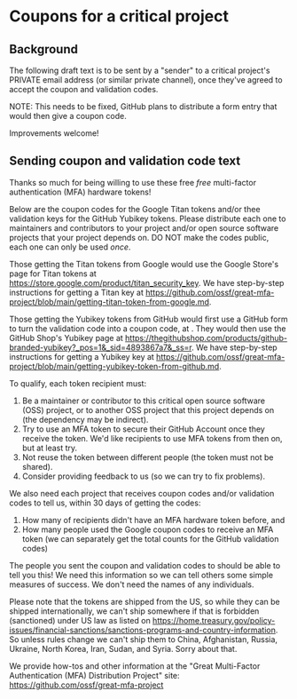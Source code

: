 # Coupons for a critical project

## Background

The following draft text is to be sent by a "sender" to a
critical project's PRIVATE email address (or similar private channel),
once they've agreed to accept the coupon and validation codes.

NOTE: This needs to be fixed, GitHub plans to distribute a form entry
that would then give a coupon code.

Improvements welcome!

## Sending coupon and validation code text

Thanks so much for being willing to use these free
*free* multi-factor authentication (MFA) hardware tokens!

Below are the coupon codes for the Google Titan tokens and/or
thee validation keys for the GitHub Yubikey tokens.
Please distribute each one to maintainers and contributors to your
project and/or open source software projects that your project depends on.
DO NOT make the codes public, each one can only be used *once*.

Those getting the Titan tokens from Google would use the Google Store's page for Titan tokens at <https://store.google.com/product/titan_security_key>.
We have step-by-step instructions for getting a Titan key at <https://github.com/ossf/great-mfa-project/blob/main/getting-titan-token-from-google.md>.

Those getting the Yubikey tokens from GitHub would first use a GitHub form to turn the validation code into a coupon code, at <???>.  They would then use the GitHub Shop's Yubikey page at <https://thegithubshop.com/products/github-branded-yubikey?_pos=1&_sid=4893867a7&_ss=r>.
We have step-by-step instructions for getting a Yubikey key at <https://github.com/ossf/great-mfa-project/blob/main/getting-yubikey-token-from-github.md>.

To qualify, each token recipient must:

1. Be a maintainer or contributor to this critical open source software (OSS)
   project, or to another OSS project that this project depends on
   (the dependency may be indirect).
2. Try to use an MFA token to secure their GitHub Account once they receive the token.
   We'd like recipients to use MFA tokens from then on, but at least try.
3. Not reuse the token between different people (the token must not be shared).
4. Consider providing feedback to us (so we can try to fix problems).

We also need each project that receives coupon codes and/or validation codes
to tell us, within 30 days of getting the codes:

1. How many of recipients didn't have an MFA hardware
   token before, and
2. How many people used the Google coupon codes to receive an MFA token
   (we can separately get the total counts for the GitHub validation codes)

The people you sent the coupon and validation codes to
should be able to tell you this!
We need this information so we can tell others some simple measures of success.
We don't need the names of any individuals.

Please note that the tokens are shipped from the US, so while they
can be shipped internationally, we can't ship somewhere if that is
forbidden (sanctioned) under US law as listed on
<https://home.treasury.gov/policy-issues/financial-sanctions/sanctions-programs-and-country-information>.
So unless rules change we can't ship them to China, Afghanistan, Russia,
Ukraine, North Korea, Iran, Sudan, and Syria.  Sorry about that.

We provide how-tos and other information at the
"Great Multi-Factor Authentication (MFA) Distribution Project" site:
<https://github.com/ossf/great-mfa-project>
